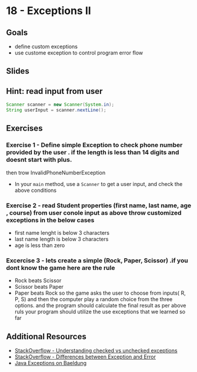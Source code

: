 # 18 - Exceptions II

<Teacher name="Ahmed"></Teacher>

## Goals
- define custom exceptions
- use custome exception to control program error flow


## Slides
<GoogleSlides src="https://docs.google.com/presentation/d/1mwZrQB23vDYbxyCAYoI9ohjCvNuAnnDyMzc0hf7KLGo/embed?start=false&loop=false&delayms=3000"></GoogleSlides>


## Hint: read input from user
```java
Scanner scanner = new Scanner(System.in);
String userInput = scanner.nextLine();
```
## Exercises

### Exercise 1 - Define  simple Exception to check phone number provided by the user . if the length is less than 14 digits and doesnt start with plus.
then trow InvalidPhoneNumberException
- In your `main` method, use a `Scanner` to get a user input, and check the above conditions

### Exercise 2 - read Student properties (first name, last name, age , course) from user conole input as above throw customized exceptions in the below cases
 - first name lenght is below 3 characters
 - last name length is below 3 characters
 - age is less than zero

### Excercise 3 - lets create a simple (Rock, Paper, Scissor) .if you dont know the game here are the rule 
 - Rock beats Scissor
 - Scissor beats Paper
 - Paper beats Rock
so the game asks the user to choose from inputs( R, P, S) and then the computer play a random choice from the three options. and the program should calculate the final result as per above ruls
your program should utilize the use exceptions that we learned so far

## Additional Resources

- [StackOverflow - Understanding checked vs unchecked exceptions](https://stackoverflow.com/questions/6115896/understanding-checked-vs-unchecked-exceptions-in-java)
- [StackOverflow - Differences between Exception and Error](https://stackoverflow.com/questions/912334/differences-between-exception-and-error)
- [Java Exceptions on Baeldung](https://www.baeldung.com/java-exceptions)
